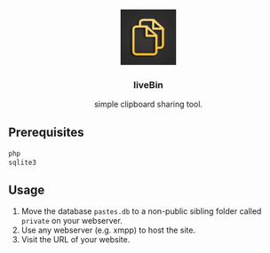 <br />
<p align="center">
  <img src="icon.png" alt="Logo" width="100" height="100">

  <h3 align="center">liveBin</h3>
  <p align="center">simple clipboard sharing tool.</p>
</p>

## Prerequisites

```
php
sqlite3
```

## Usage

1. Move the database `pastes.db` to a non-public sibling folder called `private` on your webserver.
2. Use any webserver (e.g. xmpp) to host the site.
3. Visit the URL of your website.
